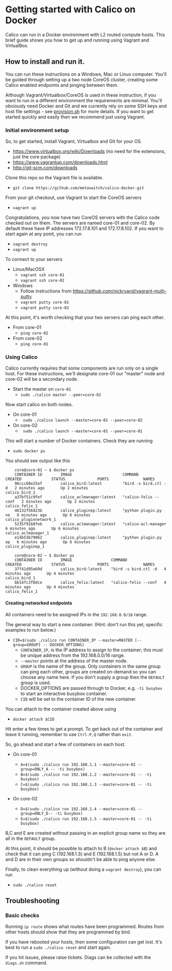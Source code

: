 # Getting started with Calico on Docker

Calico can run in a Docker environment with L2 routed compute hosts. This brief guide shows you
how to get up and running using Vagrant and VirtualBox.

## How to install and run it.

You can run these instructions on a Windows, Mac or Linux computer. You'll be guided through
setting up a two node CoreOS cluster, creating some Calico enabled endpoints and pinging between them.

Although Vagrant/Virtualbox/CoreOS is used in these instruction, if you want to run in a different environment the requirements are minimal. You'll
obviously need Docker and Git and we currently rely on some SSH keys and host file settings -
see [provision.sh](https://github.com/Metaswitch/calico-docker/blob/master/provision.sh) for more details. If you want to get started quickly and easily then we recommend just
using Vagrant.


### Initial environment setup
So, to get started, install Vagrant, Virtualbox and GIt for your OS.
* https://www.virtualbox.org/wiki/Downloads (no need for the extensions, just the core package)
* https://www.vagrantup.com/downloads.html
* http://git-scm.com/downloads

Clone this repo so the Vagrant file is available.
* `git clone https://github.com/metaswitch/calico-docker.git`

From your git checkout, use Vagrant to start the CoreOS servers
* `vagrant up`

Congratulations, you now have two CoreOS servers with the Calico code checked out on them. The servers are named core-01 and core-02.  By default these have IP addresses 172.17.8.101 and 172.17.8.102. If you want to start again at any point, you can run

* `vagrant destroy`
* `vagrant up`

To connect to your servers
* Linux/MacOSX
   * `vagrant ssh core-01`
   * `vagrant ssh core-02`
* Windows
   * Follow instructions from https://github.com/nickryand/vagrant-multi-putty
   * `vagrant putty core-01`
   * `vagrant putty core-02`

At this point, it's worth checking that your two servers can ping each other.
* From core-01
   * `ping core-02`
* From core-02
   * `ping core-01`

### Using Calico
Calico currently requires that some components are run only on a single host. For these instructions, we'll designate core-01 our "master" node and core-02 will be a secondary node.

* Start the master on `core-01`
  * `sudo ./calico master --peer=core-02`

Now start calico on both nodes.
* On core-01
   * ` sudo ./calico launch --master=core-01 --peer=core-02`
* On core-02
   * ` sudo ./calico launch --master=core-01 --peer=core-01`

This will start a number of Docker containers. Check they are running
* `sudo docker ps`

You should see output like this

```
    core@core-01 ~ $ docker ps
    CONTAINER ID        IMAGE                      COMMAND                CREATED             STATUS              PORTS               NAMES
    96ccc60e25ef        calico_bird:latest         "bird -s bird.ctl -d   2 minutes ago       Up 2 minutes                            calico_bird_1
    a37bf51c9fef        calico_aclmanager:latest   "calico-felix --conf   2 minutes ago       Up 2 minutes                            calico_felix_1
    46132f56423b        calico_pluginep:latest     "python plugin.py ne   6 minutes ago       Up 6 minutes                            calico_pluginnetwork_1
    5235f9168feb        calico_aclmanager:latest   "calico-acl-manager    6 minutes ago       Up 6 minutes                            calico_aclmanager_1
    e14b53b79962        calico_pluginep:latest     "python plugin.py ep   6 minutes ago       Up 6 minutes                            calico_pluginep_1
```
```
    core@core-02 ~ $ docker ps
    CONTAINER ID        IMAGE                 COMMAND                CREATED             STATUS              PORTS               NAMES
    37f41d95e69d        calico_bird:latest    "bird -s bird.ctl -d   4 minutes ago       Up 4 minutes                            calico_bird_1
    bb14fc3f8dce        calico_felix:latest   "calico-felix --conf   4 minutes ago       Up 4 minutes                            calico_felix_1
```

#### Creating networked endpoints
All containers need to be assigned IPs in the `192.168.0.0/16` range.

The general way to start a new container:  (Hint: don't run this yet; specific examples to run below.)
* `CID=$(sudo ./calico run CONTAINER_IP --master=MASTER [--group=GROUP] -- DOCKER_OPTIONS)`
    * `CONTAINER_IP`, is the IP address to assign to the container; this must be unique address from the 192.168.0.0/16 range.
    * `--master` points at the address of the master node.
    * `GROUP` is the name of the group.  Only containers in the same group can ping each other, groups are created on-demand so you can choose any name here. If you don't supply a group then the `DEFAULT` group is used.
    * DOCKER_OPTIONS are passed through to Docker, e.g. `-ti busybox` to start an interactive busybox container.
    * `CID` will be set to the container ID of the new container.

You can attach to the container created above using
* `docker attach $CID`

Hit enter a few times to get a prompt. To get back out of the container and leave it running, remember to use `Ctrl-P,Q` rather than `exit`.

So, go ahead and start a few of containers on each host.
* On core-01
   * `A=$(sudo ./calico run 192.168.1.1 --master=core-01 --group=ONLY_A -- -ti busybox)`
   * `B=$(sudo ./calico run 192.168.1.2 --master=core-01 -- -ti busybox)`
   * `C=$(sudo ./calico run 192.168.1.3 --master=core-01 -- -ti busybox)`

* On core-02
   * `D=$(sudo ./calico run 192.168.1.4 --master=core-01 --group=ONLY_D-- -ti busybox)`
   * `E=$(sudo ./calico run 192.168.1.5 --master=core-01 -- -ti busybox)`

B,C and E are created without passing in an explicit group name so they are all in the `DEFAULT` group.

At this point, it should be possible to attach to B (`docker attach $B`) and check that it can ping C (192.168.1.3) and E (192.168.1.5) but not A or D. A and D are in their own groups so shouldn't be able to ping anyone else.


Finally, to clean everything up (without doing a `vagrant destroy`), you can run
* `sudo ./calico reset`

## Troubleshooting

### Basic checks
Running `ip route` shows what routes have been programmed. Routes from other hosts should show
that they are programmed by bird.

If you have rebooted your hosts, then some configuration can get lost. It's best to run a `sudo
./calico reset` and start again.

If you hit issues, please raise tickets. Diags can be collected with the `diags.sh` command.

